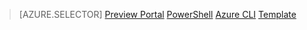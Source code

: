 > [AZURE.SELECTOR]
[Preview Portal](traffic-manager-get-started-create-endpoint-portal.md)
[PowerShell](traffic-manager-get-started-create-endpoint-ps.md)
[Azure CLI](traffic-manager-get-started-create-endpoint-cli.md)
[Template](traffic-manager-get-started-create-endpoint-template.md)
